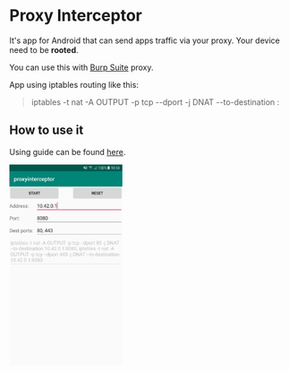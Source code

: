 # Proxy Interceptor

It's app for Android that can send apps traffic via your proxy. Your device need to be **rooted**.

You can use this with [Burp Suite](https://portswigger.net/burp) proxy.

App using iptables routing like this:
> iptables -t nat -A OUTPUT -p tcp --dport <dport> -j DNAT --to-destination <proxy address>:<proxy port>

## How to use it

Using guide can be found [here](https://github.com/JohnJacket/proxyinterceptor/wiki).

<img src="/main-screen.png" width="40%">
